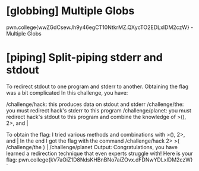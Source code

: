 # [globbing] Multiple Globs
pwn.college{wwZGdCsewJh9y46egCT10NtkrMZ.QXycTO2EDLxIDM2czW} - Multiple Globs

# [piping] Split-piping stderr and stdout
To redirect stdout to one program and stderr to another. Obtaining the flag was a bit complicated In this challenge, you have:

/challenge/hack: this produces data on stdout and stderr /challenge/the: you must redirect hack's stderr to this program /challenge/planet: you must redirect hack's stdout to this program and combine the knowledge of >(), 2>, and |

To obtain the flag:
I tried various methods and combinations with >(), 2>, and |
In the end I got the flag with the command /challenge/hack 2> >( /challenge/the ) | /challenge/planet
Output: Congratulations, you have learned a redirection technique that even experts struggle with! Here is your flag: pwn.college{kV7aOiZ1D8NdsKHBnBNo7aiZOvx.dFDNwYDLxIDM2czW} `
